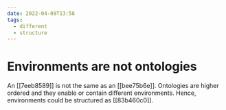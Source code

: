 ```yaml
---
date: 2022-04-09T13:58
tags:
  - different
  - structure
---
```


# Environments are not ontologies

An [[7eeb8589]] is not the same as an [[bee75b6e]]. Ontologies are higher ordered and they enable or contain different environments. Hence, environments could be structured as [[83b460c0]].
